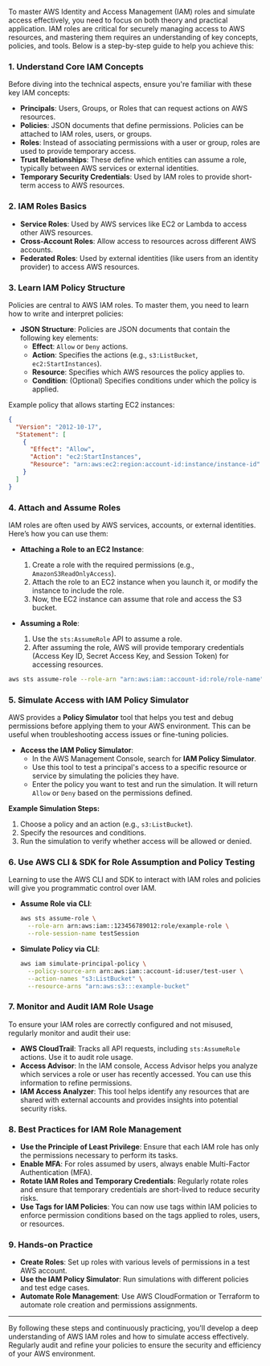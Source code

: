 To master AWS Identity and Access Management (IAM) roles and simulate access effectively, you need to focus on both theory and practical application. IAM roles are critical for securely managing access to AWS resources, and mastering them requires an understanding of key concepts, policies, and tools. Below is a step-by-step guide to help you achieve this:

### **1. Understand Core IAM Concepts**
Before diving into the technical aspects, ensure you're familiar with these key IAM concepts:

- **Principals**: Users, Groups, or Roles that can request actions on AWS resources.
- **Policies**: JSON documents that define permissions. Policies can be attached to IAM roles, users, or groups.
- **Roles**: Instead of associating permissions with a user or group, roles are used to provide temporary access.
- **Trust Relationships**: These define which entities can assume a role, typically between AWS services or external identities.
- **Temporary Security Credentials**: Used by IAM roles to provide short-term access to AWS resources.

### **2. IAM Roles Basics**
- **Service Roles**: Used by AWS services like EC2 or Lambda to access other AWS resources.
- **Cross-Account Roles**: Allow access to resources across different AWS accounts.
- **Federated Roles**: Used by external identities (like users from an identity provider) to access AWS resources.

### **3. Learn IAM Policy Structure**
Policies are central to AWS IAM roles. To master them, you need to learn how to write and interpret policies:

- **JSON Structure**: Policies are JSON documents that contain the following key elements:
  - **Effect**: `Allow` or `Deny` actions.
  - **Action**: Specifies the actions (e.g., `s3:ListBucket`, `ec2:StartInstances`).
  - **Resource**: Specifies which AWS resources the policy applies to.
  - **Condition**: (Optional) Specifies conditions under which the policy is applied.

Example policy that allows starting EC2 instances:

```json
{
  "Version": "2012-10-17",
  "Statement": [
    {
      "Effect": "Allow",
      "Action": "ec2:StartInstances",
      "Resource": "arn:aws:ec2:region:account-id:instance/instance-id"
    }
  ]
}
```

### **4. Attach and Assume Roles**
IAM roles are often used by AWS services, accounts, or external identities. Here’s how you can use them:

- **Attaching a Role to an EC2 Instance**:
  1. Create a role with the required permissions (e.g., `AmazonS3ReadOnlyAccess`).
  2. Attach the role to an EC2 instance when you launch it, or modify the instance to include the role.
  3. Now, the EC2 instance can assume that role and access the S3 bucket.

- **Assuming a Role**:
  1. Use the `sts:AssumeRole` API to assume a role.
  2. After assuming the role, AWS will provide temporary credentials (Access Key ID, Secret Access Key, and Session Token) for accessing resources.

```bash
aws sts assume-role --role-arn "arn:aws:iam::account-id:role/role-name" --role-session-name "session-name"
```

### **5. Simulate Access with IAM Policy Simulator**
AWS provides a **Policy Simulator** tool that helps you test and debug permissions before applying them to your AWS environment. This can be useful when troubleshooting access issues or fine-tuning policies.

- **Access the IAM Policy Simulator**: 
  - In the AWS Management Console, search for **IAM Policy Simulator**.
  - Use this tool to test a principal's access to a specific resource or service by simulating the policies they have.
  - Enter the policy you want to test and run the simulation. It will return `Allow` or `Deny` based on the permissions defined.

**Example Simulation Steps:**
1. Choose a policy and an action (e.g., `s3:ListBucket`).
2. Specify the resources and conditions.
3. Run the simulation to verify whether access will be allowed or denied.

### **6. Use AWS CLI & SDK for Role Assumption and Policy Testing**
Learning to use the AWS CLI and SDK to interact with IAM roles and policies will give you programmatic control over IAM.

- **Assume Role via CLI**:
  ```bash
  aws sts assume-role \
    --role-arn arn:aws:iam::123456789012:role/example-role \
    --role-session-name testSession
  ```

- **Simulate Policy via CLI**:
  ```bash
  aws iam simulate-principal-policy \
    --policy-source-arn arn:aws:iam::account-id:user/test-user \
    --action-names "s3:ListBucket" \
    --resource-arns "arn:aws:s3:::example-bucket"
  ```

### **7. Monitor and Audit IAM Role Usage**
To ensure your IAM roles are correctly configured and not misused, regularly monitor and audit their use:

- **AWS CloudTrail**: Tracks all API requests, including `sts:AssumeRole` actions. Use it to audit role usage.
- **Access Advisor**: In the IAM console, Access Advisor helps you analyze which services a role or user has recently accessed. You can use this information to refine permissions.
- **IAM Access Analyzer**: This tool helps identify any resources that are shared with external accounts and provides insights into potential security risks.

### **8. Best Practices for IAM Role Management**
- **Use the Principle of Least Privilege**: Ensure that each IAM role has only the permissions necessary to perform its tasks.
- **Enable MFA**: For roles assumed by users, always enable Multi-Factor Authentication (MFA).
- **Rotate IAM Roles and Temporary Credentials**: Regularly rotate roles and ensure that temporary credentials are short-lived to reduce security risks.
- **Use Tags for IAM Policies**: You can now use tags within IAM policies to enforce permission conditions based on the tags applied to roles, users, or resources.

### **9. Hands-on Practice**
- **Create Roles**: Set up roles with various levels of permissions in a test AWS account.
- **Use the IAM Policy Simulator**: Run simulations with different policies and test edge cases.
- **Automate Role Management**: Use AWS CloudFormation or Terraform to automate role creation and permissions assignments.

---

By following these steps and continuously practicing, you'll develop a deep understanding of AWS IAM roles and how to simulate access effectively. Regularly audit and refine your policies to ensure the security and efficiency of your AWS environment.